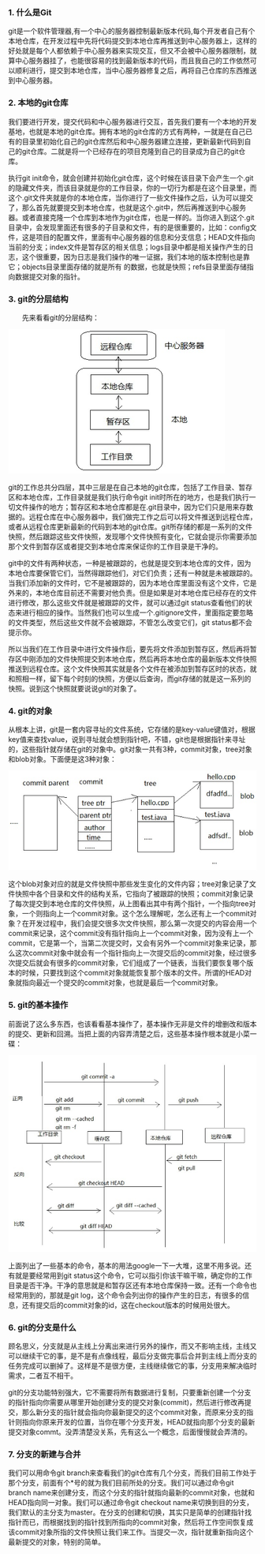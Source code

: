 ### 1. 什么是Git
git是一个软件管理器,有一个中心的服务器控制最新版本代码,每个开发者自己有个本地仓库，在开发过程中先将代码提交到本地仓库再推送到中心服务器上，这样的好处就是每个人都依赖于中心服务器来实现交互，但又不会被中心服务器限制，就算中心服务器挂了，也能很容易的找到最新版本的代码，而且我自己的工作依然可以顺利进行，提交到本地仓库，当中心服务器修复之后，再将自己仓库的东西推送到中心服务器。
### 2. 本地的git仓库
我们要进行开发，提交代码和中心服务器进行交互，首先我们要有一个本地的开发基地，也就是本地的git仓库。拥有本地的git仓库的方式有两种，一就是在自己已有的目录里初始化自己的git仓库然后和中心服务器建立连接，更新最新代码到自己的git仓库。二就是将一个已经存在的项目克隆到自己的目录成为自己的git仓库。

执行git init命令，就会创建并初始化git仓库，这个时候在该目录下会产生一个.git的隐藏文件夹，而该目录就是你的工作目录，你的一切行为都是在这个目录里，而这个.git文件夹就是你的本地仓库，当你进行了一些文件操作之后，认为可以提交了，那么首先就要提交到本地仓库，也就是这个.git中，然后再推送到中心服务器。或者直接克隆一个仓库到本地作为git仓库，也是一样的。当你进入到这个.git目录中，会发现里面还有很多的子目录和文件，有的是很重要的，比如：config文件，这是项目的配置文件，里面有中心服务器的信息和分支信息；HEAD文件指向当前的分支；index文件是暂存区的相关信息；logs目录中都是相关操作产生的日志，这个很重要，因为日志是我们操作的唯一证据，我们本地的版本控制也是靠它；objects目录里面存储的就是所有 的数据，也就是快照；refs目录里面存储指向数据提交对象的指针。
### 3. git的分层结构
&emsp;&emsp;先来看看git的分层结构：

![git分层结构](./images/01.png)

git的工作总共分四层，其中三层是在自己本地的git仓库，包括了工作目录、暂存区和本地仓库，工作目录就是我们执行命令git init时所在的地方，也是我们执行一切文件操作的地方；暂存区和本地仓库都是在.git目录中，因为它们只是用来存数据的。远程仓库在中心服务器中，我们做完工作之后可以将文件推送到远程仓库，或者从远程仓库更新最新的代码到本地的git仓库。git所存储的都是一系列的文件快照，然后跟踪这些文件快照，发现哪个文件快照有变化，它就会提示你需要添加那个文件到暂存区或者提交到本地仓库来保证你的工作目录是干净的。

git中的文件有两种状态，一种是被跟踪的，也就是提交到本地仓库的文件，因为本地仓库要保管它们，当然得跟踪他们，对它们负责；还有一种就是未被跟踪的。当我们添加新的文件时，它不是被跟踪的，因为本地仓库里面没有这个文件，它是外来的，本地仓库目前还不需要对他负责。但是如果是对本地仓库已经存在的文件进行修改，那么这些文件就是被跟踪的文件，就可以通过git status查看他们的状态来进行相应的操作。当然我们也可以生成一个.gitignore文件，里面指定要忽略的文件类型，然后这些文件就不会被跟踪，不管怎么改变它们，git status都不会提示你。

所以当我们在工作目录中进行文件操作后，要先将文件添加到暂存区，然后再将暂存区中刚添加的文件快照提交到本地仓库，然后再将本地仓库的最新版本文件快照推送到远程仓库。这个文件快照其实就是各个文件在被添加到暂存区时的状态，就和照相一样，留下每个时刻的快照，方便以后查询，而git存储的就是这一系列的快照。说到这个快照就要说说git的对象了。
### 4. git的对象
从根本上讲，git是一套内容寻址的文件系统，它存储的是key-value键值对，根据key值来查找value，说到寻址就会想到指针吧，不错，git也是根据指针来寻址的，这些指针就存储在git的对象中。git对象一共有3种，commit对象，tree对象和blob对象。下面便是这3种对象：

![](./images/02.png)

这个blob对象对应的就是文件快照中那些发生变化的文件内容；tree对象记录了文件快照中各个目录和文件的结构关系，它指向了被跟踪的快照；commit对象记录了每次提交到本地仓库的文件快照，从上图看出其中有两个指针，一个指向tree对象，一个则指向上一个commit对象。这个怎么理解呢，怎么还有上一个commit对象？在开发过程中，我们会提交很多次文件快照，那么第一次提交的内容会用一个commit来记录，这个commit没有指针指向上一个commit对象，因为没有上一个commit，它是第一个，当第二次提交时，又会有另外一个commit对象来记录，那么这次commit对象中就会有一个指针指向上一次提交后的commit对象，经过很多次提交后就会有很多的commit对象，它们组成了一个链表，当我们要恢复哪个版本的时候，只要找到这个commit对象就能恢复那个版本的文件。所谓的HEAD对象就指向最近一个提交的commit对象，也就是最后一个commit对象。
### 5. git的基本操作
前面说了这么多东西，也该看看基本操作了，基本操作无非是文件的增删改和版本的提交、更新和回溯。当把上面的内容弄清楚之后，这些基本操作根本就是小菜一碟：

![](./images/03.png)

上面列出了一些基本的命令，基本的用法google一下一大堆，这里不用多说。还有就是要经常用到git status这个命令，它可以指引你该干嘛干嘛，确定你的工作目录是否干净。干净的意思就是和暂存区还有本地仓库保持一致。还有一个命令也经常用到的，那就是git log，这个命令会列出你的操作产生的日志，有很多的信息，还有提交后的commit对象的id，这在checkout版本的时候用处很大。
### 6. git的分支是什么
顾名思义，分支就是从主线上分离出来进行另外的操作，而又不影响主线，主线又可以继续干它的事，是不是有点像线程，最后分支做完事后合并到主线上而分支的任务完成可以删掉了。这样是不是很方便，主线继续做它的事，分支用来解决临时需求，二者互不相干。

git的分支功能特别强大，它不需要将所有数据进行复制，只要重新创建一个分支的指针指向你需要从哪里开始创建分支的提交对象(commit)，然后进行修改再提交，那么新分支的指针就会指向你最新提交的这个commit对象，而原来分支的指针则指向你原来开发的位置，当你在哪个分支开发，HEAD就指向那个分支的最新提交对象commt。没弄清楚没关系，先有这么一个概念，后面慢慢就会弄清的。
### 7. 分支的新建与合并
我们可以用命令git branch来查看我们的git仓库有几个分支，而我们目前工作处于那个分支，前面有个*号的就为我们目前所处的分支。我们可以通过命令git branch name来创建分支，而这个分支的指针就指向最新的commit对象，也就和HEAD指向同一对象。我们可以通过命令git checkout name来切换到目的分支，我们默认的主分支为master。在分支的创建和切换，其实只是简单的创建指针找指针而已，而根据找到的指针找到所指向的commit对象，然后将工作空间恢复成该commit对象所指的文件快照让我们来工作。当提交一次，指针就重新指向这个最新提交的对象，特别的简单。